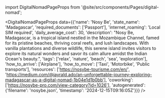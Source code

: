 
import DigitalNomadPageProps from '@site/src/components/Pages/digital-nomad';

<DigitalNomadPageProps
    data={{'name': 'Nosy Be', 'state_name': 'Madagascar', 'required_documents': ['Passport'], 'internet_roaming': 'Local SIM required', 'daily_average_cost': 30, 'description': "Nosy Be, Madagascar, is a tropical island nestled in the Mozambique Channel, famed for its pristine beaches, thriving coral reefs, and lush landscapes. With vanilla plantations and diverse wildlife, this serene island invites visitors to explore its natural wonders and savor its calm allure amidst the Indian Ocean's beauty.", 'tags': ['relax', 'nature', 'beach', 'sea', 'exploration'], 'how_to_arrive': ['Airplane'], 'how_to_move': ['Taxi', 'Motorbike', 'Public transports'], 'resources': ['https://nosybe-tourisme.com/en/', 'https://medium.com/@jayrald.ado/an-unforgettable-journey-exploring-madagascar-as-a-digital-nomad-1b04e1d1b0bb'], 'coworking': ['https://nosybe-pro.com/view-category?id=1026'], 'autogenerated': {'filename': 'nosybe.json', 'timestamp': '2024-12-15T09:16:05Z'}}}
/>

